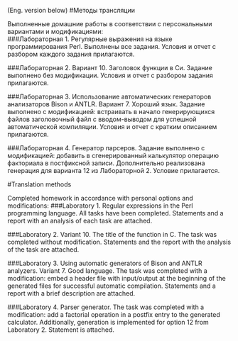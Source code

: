 (Eng. version below)
#Методы трансляции

Выполненные домашние работы в соответствии с персональными вариантами и модификациями:  
###Лабораторная 1. Регулярные выражения на языке программирования Perl.
Выполнены все задания. Условия и отчет с разбором каждого задания прилагаются.

###Лабораторная 2. Вариант 10. Заголовок функции в Си.
Задание выполнено без модификации. Условия и отчет с разбором задания прилагаются.

###Лабораторная 3. Использование автоматических генераторов анализаторов Bison и ANTLR. Вариант 7. Хороший язык.
Задание выполнено с модификацией: встраивать в начало генерирующихся файлов заголовочный файл с вводом-выводом для успешной автоматической компиляции. Условия и отчет с кратким описанием прилагаются.

###Лабораторная 4. Генератор парсеров.
Задание выполнено с модификацией: добавить в сгенерированный калькулятор операцию факториала в постфиксной записи. Дополнительно реализована генерация для варианта 12 из Лабораторной 2. Условие прилагается.


#Translation methods

Completed homework in accordance with personal options and modifications:
###Laboratory 1. Regular expressions in the Perl programming language.
All tasks have been completed. Statements and a report with an analysis of each task are attached.

###Laboratory 2. Variant 10. The title of the function in C.
The task was completed without modification. Statements and the report with the analysis of the task are attached.

###Laboratory 3. Using automatic generators of Bison and ANTLR analyzers. Variant 7. Good language.
The task was completed with a modification: embed a header file with input/output at the beginning of the generated files for successful automatic compilation. Statements and a report with a brief description are attached.

###Laboratory 4. Parser generator.
The task was completed with a modification: add a factorial operation in a postfix entry to the generated calculator. Additionally, generation is implemented for option 12 from Laboratory 2. Statement is attached.